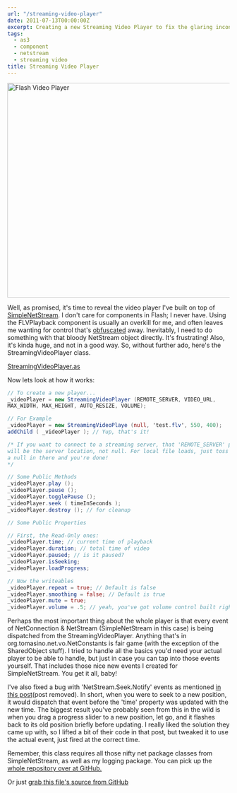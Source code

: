 ```yaml
---
url: "/streaming-video-player"
date: 2011-07-13T00:00:00Z
excerpt: Creating a new Streaming Video Player to fix the glaring inconsistencies and missing functionality in the native AS3 component.
tags:
  - as3
  - component
  - netstream
  - streaming video
title: Streaming Video Player
---
```


<img width="750" height="486" layout="responsive" src="https://labs.tomasino.org/assets/images/flash-video-player.jpg" alt="Flash Video Player"></img>

Well, as promised, it's time to reveal the video player I've built on
top of [SimpleNetStream][]. I don't care for components in Flash; I
never have. Using the FLVPlayback component is usually an overkill for
me, and often leaves me wanting for control that's [obfuscated][] away.
Inevitably, I need to do something with that bloody NetStream object
directly. It's frustrating! Also, it's kinda huge, and not in a good
way. So, without further ado, here's the StreamingVideoPlayer class.

[StreamingVideoPlayer.as](//github.com/jamestomasino/tomasino/blob/master/org/tomasino/video/StreamingVideoPlayer.as)

Now lets look at how it works:

``` actionscript
// To create a new player...
_videoPlayer = new StreamingVideoPlayer (REMOTE_SERVER, VIDEO_URL,
MAX_WIDTH, MAX_HEIGHT, AUTO_RESIZE, VOLUME);

// For Example
_videoPlayer = new StreamingVideoPlaye (null, 'test.flv', 550, 400);
addChild ( _videoPlayer ); // Yup, that's it!

/* If you want to connect to a streaming server, that 'REMOTE_SERVER' parameter
will be the server location, not null. For local file loads, just toss
a null in there and you're done!
*/

// Some Public Methods
_videoPlayer.play ();
_videoPlayer.pause ();
_videoPlayer.togglePause ();
_videoPlayer.seek ( timeInSeconds );
_videoPlayer.destroy (); // for cleanup

// Some Public Properties

// First, the Read-Only ones:
_videoPlayer.time; // current time of playback
_videoPlayer.duration; // total time of video
_videoPlayer.paused; // is it paused?
_videoPlayer.isSeeking;
_videoPlayer.loadProgress;

// Now the writeables
_videoPlayer.repeat = true; // Default is false
_videoPlayer.smoothing = false; // Default is true
_videoPlayer.mute = true;
_videoPlayer.volume = .5; // yeah, you've got volume control built right in
```

Perhaps the most important thing about the whole player is that every
event of NetConnection & NetStream (SimpleNetStream in this case) is
being dispatched from the StreamingVideoPlayer. Anything that's in
org.tomasino.net.vo.NetConstants is fair game (with the exception of the
SharedObject stuff). I tried to handle all the basics you'd need your
actual player to be able to handle, but just in case you can tap into
those events yourself. That includes those nice new events I created for
SimpleNetStream. You get it all, baby!

I've also fixed a bug with 'NetStream.Seek.Notify' events as mentioned
[in this post][](post removed). In short, when you were to seek to a new position, it
would dispatch that event before the 'time' property was updated with
the new time. The biggest result you've probably seen from this in the
wild is when you drag a progress slider to a new position, let go, and
it flashes back to its old position briefly before updating. I really
liked the solution they came up with, so I lifted a bit of their code in
that post, but tweaked it to use the actual event, just fired at the
correct time.

Remember, this class requires all those nifty net package classes from
SimpleNetStream, as well as my logging package. You can pick up the
[whole repository over at GitHub.][]

Or just [grab this file's source from GitHub][]

  [SimpleNetStream]: //labs.tomasino.org/netstream-sucks/
    "SimpleNetStream"
  [obfuscated]: http://whitewolf.wikia.com/wiki/Obfuscate_(VTM)
    "Obfuscate"
  [in this post]: //www.brooksandrus.com/blog/2008/11/05/3-years-later-netstream-still-sucks/
    "3 Years Later NetStream Still Sucks"
  [whole repository over at GitHub.]: //github.com/jamestomasino/tomasino
    "GitHub - Tomasino"
  [grab this file's source from GitHub]: //github.com/jamestomasino/tomasino/blob/master/org/tomasino/video/StreamingVideoPlayer.as
    "StreamingVideoPlayer"
